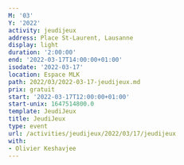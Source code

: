 ```yaml
---
M: '03'
Y: '2022'
activity: jeudijeux
address: Place St-Laurent, Lausanne
display: light
duration: '2:00:00'
end: '2022-03-17T14:00:00+01:00'
isodate: '2022-03-17'
location: Espace MLK
path: 2022/03/2022-03-17-jeudijeux.md
prix: gratuit
start: '2022-03-17T12:00:00+01:00'
start-unix: 1647514800.0
template: JeudiJeux
title: JeudiJeux
type: event
url: /activities/jeudijeux/2022/03/17/jeudijeux
with:
- Olivier Keshavjee
---
```

